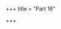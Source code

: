 +++
title = "Part 16"

+++

















































































































































































































































































































































































































































































































































































































